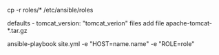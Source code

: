 cp -r roles/* /etc/ansible/roles 

defaults - tomcat_version: "tomcat_verion"
files add file apache-tomcat-*.tar.gz

ansible-playbook site.yml -e "HOST=name.name" -e "ROLE=role" 